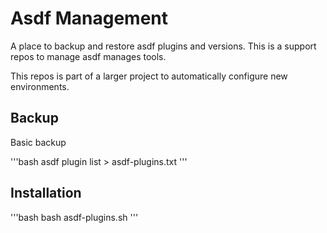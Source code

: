 
# Asdf Management 

A place to backup and restore asdf plugins and versions.
This is a support repos to manage asdf manages tools. 

This repos is part of a larger project to automatically configure new environments. 

## Backup 
Basic backup

'''bash
asdf plugin list > asdf-plugins.txt
'''

<!-- TODO: Backup on a script and cron job for automated backups-->

## Installation

'''bash
bash asdf-plugins.sh
'''
